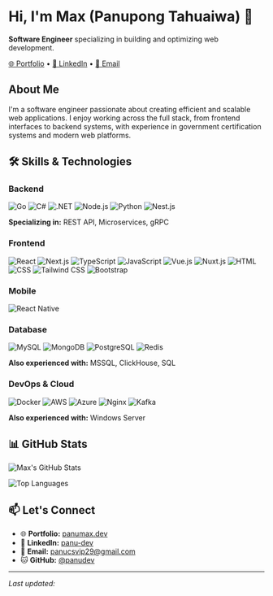 # Hi, I'm Max (Panupong Tahuaiwa) 👋

**Software Engineer** specializing in building and optimizing web development.

[🌐 Portfolio](https://panumax.dev) • [💼 LinkedIn](https://www.linkedin.com/in/panu-dev/) • [📧 Email](mailto:panucsvip29@gmail.com)

## About Me

I'm a software engineer passionate about creating efficient and scalable web applications. I enjoy working across the full stack, from frontend interfaces to backend systems, with experience in government certification systems and modern web platforms.

## 🛠️ Skills & Technologies

### Backend
![Go](https://skillicons.dev/icons?i=go)
![C#](https://skillicons.dev/icons?i=cs)
![.NET](https://skillicons.dev/icons?i=dotnet)
![Node.js](https://skillicons.dev/icons?i=nodejs)
![Python](https://skillicons.dev/icons?i=python)
![Nest.js](https://skillicons.dev/icons?i=nestjs)

**Specializing in:** REST API, Microservices, gRPC

### Frontend
![React](https://skillicons.dev/icons?i=react)
![Next.js](https://skillicons.dev/icons?i=nextjs)
![TypeScript](https://skillicons.dev/icons?i=typescript)
![JavaScript](https://skillicons.dev/icons?i=javascript)
![Vue.js](https://skillicons.dev/icons?i=vue)
![Nuxt.js](https://skillicons.dev/icons?i=nuxtjs)
![HTML](https://skillicons.dev/icons?i=html)
![CSS](https://skillicons.dev/icons?i=css)
![Tailwind CSS](https://skillicons.dev/icons?i=tailwind)
![Bootstrap](https://skillicons.dev/icons?i=bootstrap)

### Mobile
![React Native](https://skillicons.dev/icons?i=react)

### Database
![MySQL](https://skillicons.dev/icons?i=mysql)
![MongoDB](https://skillicons.dev/icons?i=mongodb)
![PostgreSQL](https://skillicons.dev/icons?i=postgresql)
![Redis](https://skillicons.dev/icons?i=redis)

**Also experienced with:** MSSQL, ClickHouse, SQL

### DevOps & Cloud
![Docker](https://skillicons.dev/icons?i=docker)
![AWS](https://skillicons.dev/icons?i=aws)
![Azure](https://skillicons.dev/icons?i=azure)
![Nginx](https://skillicons.dev/icons?i=nginx)
![Kafka](https://skillicons.dev/icons?i=kafka)

**Also experienced with:** Windows Server

## 📊 GitHub Stats

![Max's GitHub Stats](https://github-readme-stats.vercel.app/api?username=panudev&show_icons=true&theme=default)

![Top Languages](https://github-readme-stats.vercel.app/api/top-langs/?username=panudev&layout=compact&theme=default)

## 📫 Let's Connect

- 🌐 **Portfolio:** [panumax.dev](https://panumax.dev)
- 💼 **LinkedIn:** [panu-dev](https://www.linkedin.com/in/panu-dev/)
- 📧 **Email:** panucsvip29@gmail.com
- 🐱 **GitHub:** [@panudev](https://github.com/panudev)

---

_Last updated: <!--TIMESTAMP-->_
